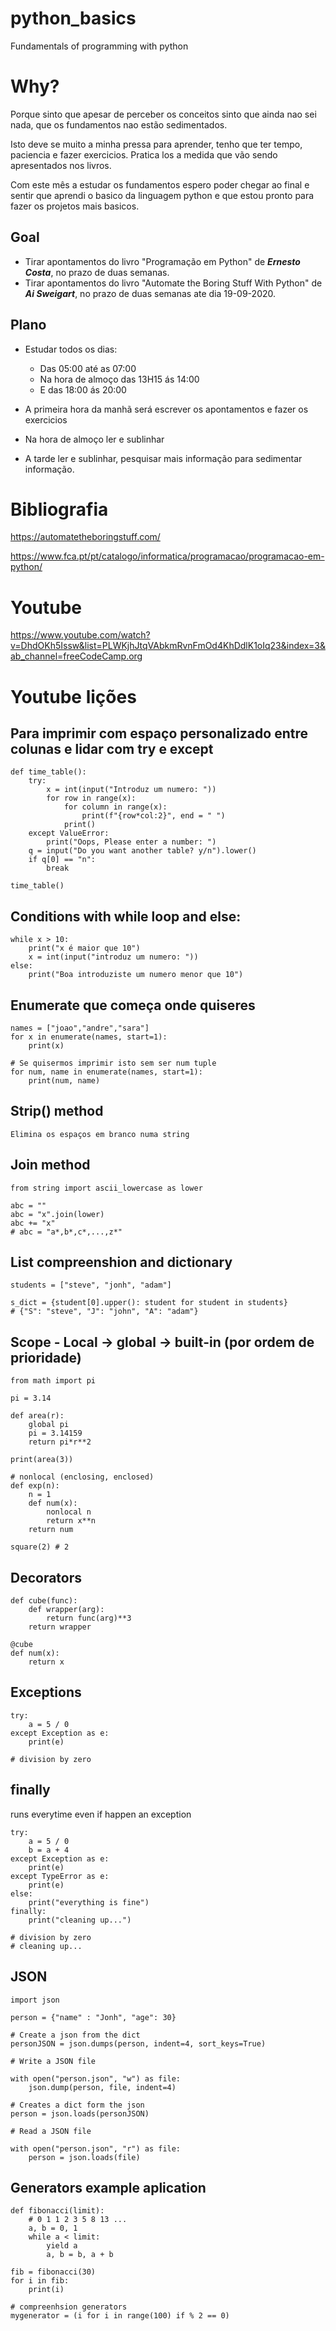 # python_basics
Fundamentals of programming with python

# Why?

Porque sinto que apesar de perceber os conceitos sinto que ainda nao sei nada, que os fundamentos nao estão sedimentados.

Isto deve se muito a minha pressa para aprender, tenho que ter tempo, paciencia e fazer exercicios. Pratica los a medida que vão sendo apresentados nos livros.

Com este mês a estudar os fundamentos espero poder chegar ao final e sentir que aprendi o basico da linguagem python e que estou pronto para fazer os projetos mais basicos.

## Goal

* Tirar apontamentos do livro "Programação em Python" de ***Ernesto Costa***, no prazo de duas semanas.
* Tirar apontamentos do livro "Automate the Boring Stuff With Python" de ***Ai Sweigart***, no prazo de duas semanas ate dia 19-09-2020.

## Plano

* Estudar todos os dias:
    * Das 05:00 até as 07:00
    * Na hora de almoço das 13H15 ás 14:00
    * E das 18:00 ás 20:00

* A primeira hora da manhã será escrever os apontamentos e fazer os exercicios
* Na hora de almoço ler e sublinhar
* A tarde ler e sublinhar, pesquisar mais informação para sedimentar informação.

# Bibliografia

https://automatetheboringstuff.com/

https://www.fca.pt/pt/catalogo/informatica/programacao/programacao-em-python/

# Youtube

https://www.youtube.com/watch?v=DhdOKh5Issw&list=PLWKjhJtqVAbkmRvnFmOd4KhDdlK1oIq23&index=3&ab_channel=freeCodeCamp.org




# Youtube lições

## Para imprimir com espaço personalizado entre colunas e lidar com try e except 

    def time_table():
        try:
            x = int(input("Introduz um numero: "))
            for row in range(x):
                for column in range(x):
                    print(f"{row*col:2}", end = " ")
                print()
        except ValueError:
            print("Oops, Please enter a number: ")
        q = input("Do you want another table? y/n").lower()
        if q[0] == "n":
            break

    time_table()


## Conditions with while loop and else:

    while x > 10:
        print("x é maior que 10")
        x = int(input("introduz um numero: "))
    else:
        print("Boa introduziste um numero menor que 10")

## Enumerate que começa onde quiseres

    names = ["joao","andre","sara"]
    for x in enumerate(names, start=1):
        print(x)

    # Se quisermos imprimir isto sem ser num tuple
    for num, name in enumerate(names, start=1):
        print(num, name)


## Strip() method

    Elimina os espaços em branco numa string

## Join method

    from string import ascii_lowercase as lower

    abc = ""
    abc = "x".join(lower)
    abc += "x"
    # abc = "a*,b*,c*,...,z*"

## List compreenshion and dictionary

    students = ["steve", "jonh", "adam"]

    s_dict = {student[0].upper(): student for student in students}
    # {"S": "steve", "J": "john", "A": "adam"}

## Scope - Local -> global -> built-in (por ordem de prioridade)

    from math import pi

    pi = 3.14

    def area(r):
        global pi
        pi = 3.14159
        return pi*r**2

    print(area(3))

    # nonlocal (enclosing, enclosed)
    def exp(n):
        n = 1
        def num(x):
            nonlocal n
            return x**n
        return num

    square(2) # 2

## Decorators

    def cube(func):
        def wrapper(arg):
            return func(arg)**3
        return wrapper
    
    @cube
    def num(x):
        return x
        

## Exceptions

    try:
        a = 5 / 0
    except Exception as e:
        print(e)

    # division by zero

## finally

runs everytime even if happen an exception

    try:
        a = 5 / 0 
        b = a + 4
    except Exception as e:
        print(e)
    except TypeError as e:
        print(e)
    else:
        print("everything is fine")
    finally:
        print("cleaning up...")

    # division by zero
    # cleaning up...
    
## JSON

    import json

    person = {"name" : "Jonh", "age": 30}

    # Create a json from the dict
    personJSON = json.dumps(person, indent=4, sort_keys=True)

    # Write a JSON file

    with open("person.json", "w") as file:
        json.dump(person, file, indent=4)

    # Creates a dict form the json
    person = json.loads(personJSON)

    # Read a JSON file

    with open("person.json", "r") as file:
        person = json.loads(file)

## Generators example aplication

    def fibonacci(limit):
        # 0 1 1 2 3 5 8 13 ...
        a, b = 0, 1
        while a < limit:
            yield a
            a, b = b, a + b

    fib = fibonacci(30)
    for i in fib:
        print(i)

    # compreenhsion generators
    mygenerator = (i for i in range(100) if % 2 == 0)



